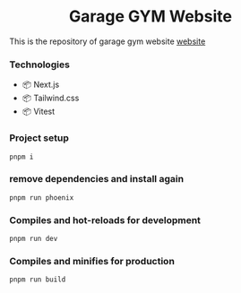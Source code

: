 <h1 align='center'>Garage GYM Website</h1>

<p>This is the repository of garage gym website <a href='https://garagegym.vercel.app'>website</a></p>

### Technologies

- 📦 Next.js
- 📦 Tailwind.css
- 📦 Vitest

### Project setup

```
pnpm i
```

### remove dependencies and install again

```
pnpm run phoenix
```

### Compiles and hot-reloads for development

```
pnpm run dev
```

### Compiles and minifies for production

```
pnpm run build
```